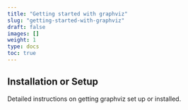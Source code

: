 ```yaml
---
title: "Getting started with graphviz"
slug: "getting-started-with-graphviz"
draft: false
images: []
weight: 1
type: docs
toc: true
---
```


## Installation or Setup
Detailed instructions on getting graphviz set up or installed.

